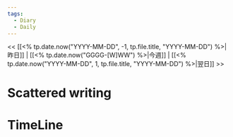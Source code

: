 ```yaml
---
tags:
  - Diary
  - Daily
---
```

<< [[<% tp.date.now("YYYY-MM-DD", -1, tp.file.title, "YYYY-MM-DD") %>|昨日]]  | [[<% tp.date.now("GGGG-[W]WW") %>|今週]] |  [[<% tp.date.now("YYYY-MM-DD", 1, tp.file.title, "YYYY-MM-DD") %>|翌日]] >>

# Scattered writing

# TimeLine
